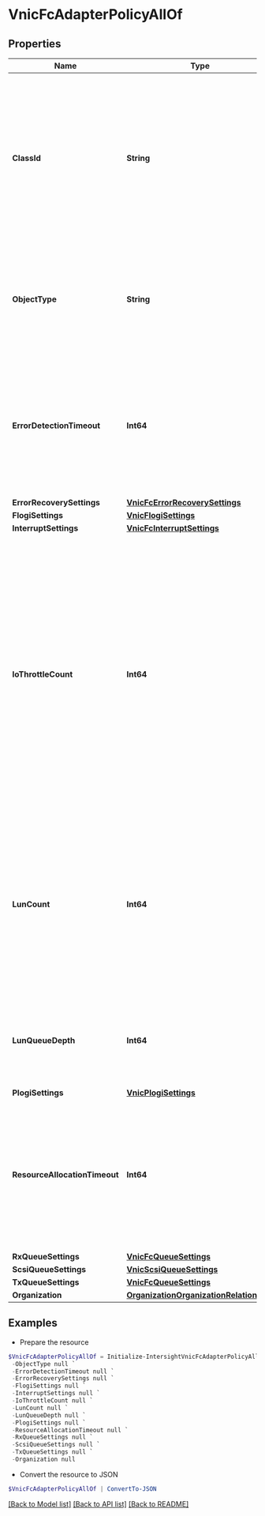 # VnicFcAdapterPolicyAllOf
## Properties

Name | Type | Description | Notes
------------ | ------------- | ------------- | -------------
**ClassId** | **String** | The fully-qualified name of the instantiated, concrete type. This property is used as a discriminator to identify the type of the payload when marshaling and unmarshaling data. | [default to "vnic.FcAdapterPolicy"]
**ObjectType** | **String** | The fully-qualified name of the instantiated, concrete type. The value should be the same as the &#39;ClassId&#39; property. | [default to "vnic.FcAdapterPolicy"]
**ErrorDetectionTimeout** | **Int64** | Error Detection Timeout, also referred to as EDTOV, is the number of milliseconds to wait before the system assumes that an error has occurred. | [optional] [default to 2000]
**ErrorRecoverySettings** | [**VnicFcErrorRecoverySettings**](VnicFcErrorRecoverySettings.md) |  | [optional] 
**FlogiSettings** | [**VnicFlogiSettings**](VnicFlogiSettings.md) |  | [optional] 
**InterruptSettings** | [**VnicFcInterruptSettings**](VnicFcInterruptSettings.md) |  | [optional] 
**IoThrottleCount** | **Int64** | The maximum number of data or control I/O operations that can be pending for the virtual interface at one time. If this value is exceeded, the additional I/O operations wait in the queue until the number of pending I/O operations decreases and the additional operations can be processed. | [optional] [default to 512]
**LunCount** | **Int64** | The maximum number of LUNs that the Fibre Channel driver will export or show. The maximum number of LUNs is usually controlled by the operating system running on the server. | [optional] [default to 1024]
**LunQueueDepth** | **Int64** | The number of commands that the HBA can send and receive in a single transmission per LUN. | [optional] [default to 20]
**PlogiSettings** | [**VnicPlogiSettings**](VnicPlogiSettings.md) |  | [optional] 
**ResourceAllocationTimeout** | **Int64** | Resource Allocation Timeout, also referred to as RATOV, is the number of milliseconds to wait before the system assumes that a resource cannot be properly allocated. | [optional] [default to 10000]
**RxQueueSettings** | [**VnicFcQueueSettings**](VnicFcQueueSettings.md) |  | [optional] 
**ScsiQueueSettings** | [**VnicScsiQueueSettings**](VnicScsiQueueSettings.md) |  | [optional] 
**TxQueueSettings** | [**VnicFcQueueSettings**](VnicFcQueueSettings.md) |  | [optional] 
**Organization** | [**OrganizationOrganizationRelationship**](OrganizationOrganizationRelationship.md) |  | [optional] 

## Examples

- Prepare the resource
```powershell
$VnicFcAdapterPolicyAllOf = Initialize-IntersightVnicFcAdapterPolicyAllOf  -ClassId null `
 -ObjectType null `
 -ErrorDetectionTimeout null `
 -ErrorRecoverySettings null `
 -FlogiSettings null `
 -InterruptSettings null `
 -IoThrottleCount null `
 -LunCount null `
 -LunQueueDepth null `
 -PlogiSettings null `
 -ResourceAllocationTimeout null `
 -RxQueueSettings null `
 -ScsiQueueSettings null `
 -TxQueueSettings null `
 -Organization null
```

- Convert the resource to JSON
```powershell
$VnicFcAdapterPolicyAllOf | ConvertTo-JSON
```

[[Back to Model list]](../README.md#documentation-for-models) [[Back to API list]](../README.md#documentation-for-api-endpoints) [[Back to README]](../README.md)

